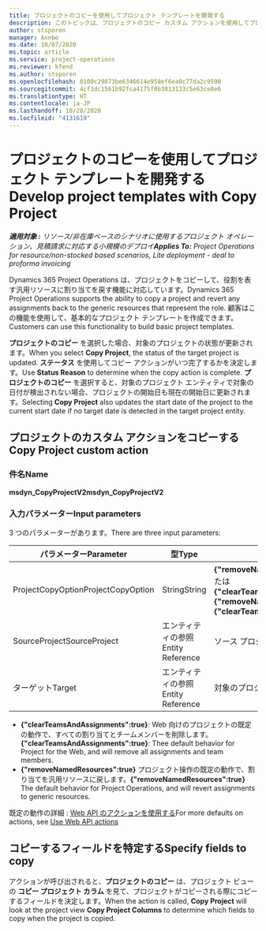 ```yaml
---
title: プロジェクトのコピーを使用してプロジェクト テンプレートを開発する
description: このトピックは、プロジェクトのコピー カスタム アクションを使用してプロジェクト テンプレートを作成する方法について解説します。
author: stsporen
manager: Annbe
ms.date: 10/07/2020
ms.topic: article
ms.service: project-operations
ms.reviewer: kfend
ms.author: stsporen
ms.openlocfilehash: 0100c29873be6346614e958ef6ea0c77da2c9590
ms.sourcegitcommit: 4cf1dc1561b92fca4175f0b3813133c5e63ce8e6
ms.translationtype: HT
ms.contentlocale: ja-JP
ms.lasthandoff: 10/28/2020
ms.locfileid: "4131619"
---
```

# <a name="develop-project-templates-with-copy-project"></a><span data-ttu-id="a5205-103">プロジェクトのコピーを使用してプロジェクト テンプレートを開発する</span><span class="sxs-lookup"><span data-stu-id="a5205-103">Develop project templates with Copy Project</span></span>

<span data-ttu-id="a5205-104">_**適用対象 :** リソース/非在庫ベースのシナリオに使用するプロジェクト オペレーション、見積請求に対応する小規模のデプロイ_</span><span class="sxs-lookup"><span data-stu-id="a5205-104">_**Applies To:** Project Operations for resource/non-stocked based scenarios, Lite deployment - deal to proforma invoicing_</span></span>

<span data-ttu-id="a5205-105">Dynamics 365 Project Operations は、プロジェクトをコピーして、役割を表す汎用リソースに割り当てを戻す機能に対応しています。</span><span class="sxs-lookup"><span data-stu-id="a5205-105">Dynamics 365 Project Operations supports the ability to copy a project and revert any assignments back to the generic resources that represent the role.</span></span> <span data-ttu-id="a5205-106">顧客はこの機能を使用して、基本的なプロジェクト テンプレートを作成できます。</span><span class="sxs-lookup"><span data-stu-id="a5205-106">Customers can use this functionality to build basic project templates.</span></span>

<span data-ttu-id="a5205-107">**プロジェクトのコピー** を選択した場合、対象のプロジェクトの状態が更新されます。</span><span class="sxs-lookup"><span data-stu-id="a5205-107">When you select **Copy Project**, the status of the target project is updated.</span></span> <span data-ttu-id="a5205-108">**ステータス** を使用してコピー アクションがいつ完了するかを決定します。</span><span class="sxs-lookup"><span data-stu-id="a5205-108">Use **Status Reason** to determine when the copy action is complete.</span></span> <span data-ttu-id="a5205-109">**プロジェクトのコピー** を選択すると、対象のプロジェクト エンティティで対象の日付が検出されない場合、プロジェクトの開始日も現在の開始日に更新されます。</span><span class="sxs-lookup"><span data-stu-id="a5205-109">Selecting **Copy Project** also updates the start date of the project to the current start date if no target date is detected in the target project entity.</span></span>

## <a name="copy-project-custom-action"></a><span data-ttu-id="a5205-110">プロジェクトのカスタム アクションをコピーする</span><span class="sxs-lookup"><span data-stu-id="a5205-110">Copy Project custom action</span></span> 

### <a name="name"></a><span data-ttu-id="a5205-111">件名</span><span class="sxs-lookup"><span data-stu-id="a5205-111">Name</span></span> 

<span data-ttu-id="a5205-112">**msdyn_CopyProjectV2**</span><span class="sxs-lookup"><span data-stu-id="a5205-112">**msdyn_CopyProjectV2**</span></span>

### <a name="input-parameters"></a><span data-ttu-id="a5205-113">入力パラメーター</span><span class="sxs-lookup"><span data-stu-id="a5205-113">Input parameters</span></span>
<span data-ttu-id="a5205-114">3 つのパラメーターがあります。</span><span class="sxs-lookup"><span data-stu-id="a5205-114">There are three input parameters:</span></span>

| <span data-ttu-id="a5205-115">パラメーター</span><span class="sxs-lookup"><span data-stu-id="a5205-115">Parameter</span></span>          | <span data-ttu-id="a5205-116">型</span><span class="sxs-lookup"><span data-stu-id="a5205-116">Type</span></span>   | <span data-ttu-id="a5205-117">値</span><span class="sxs-lookup"><span data-stu-id="a5205-117">Values</span></span>                                                   | 
|--------------------|--------|----------------------------------------------------------|
| <span data-ttu-id="a5205-118">ProjectCopyOption</span><span class="sxs-lookup"><span data-stu-id="a5205-118">ProjectCopyOption</span></span>  | <span data-ttu-id="a5205-119">String</span><span class="sxs-lookup"><span data-stu-id="a5205-119">String</span></span> | <span data-ttu-id="a5205-120">**{"removeNamedResources":true}** または **{"clearTeamsAndAssignments":true}**</span><span class="sxs-lookup"><span data-stu-id="a5205-120">**{"removeNamedResources":true}** or **{"clearTeamsAndAssignments":true}**</span></span> |
| <span data-ttu-id="a5205-121">SourceProject</span><span class="sxs-lookup"><span data-stu-id="a5205-121">SourceProject</span></span>      | <span data-ttu-id="a5205-122">エンティティの参照</span><span class="sxs-lookup"><span data-stu-id="a5205-122">Entity Reference</span></span> | <span data-ttu-id="a5205-123">ソース プロジェクト</span><span class="sxs-lookup"><span data-stu-id="a5205-123">Source Project</span></span> |
| <span data-ttu-id="a5205-124">ターゲット</span><span class="sxs-lookup"><span data-stu-id="a5205-124">Target</span></span>             | <span data-ttu-id="a5205-125">エンティティの参照</span><span class="sxs-lookup"><span data-stu-id="a5205-125">Entity Reference</span></span> | <span data-ttu-id="a5205-126">対象のプロジェクト</span><span class="sxs-lookup"><span data-stu-id="a5205-126">Target Project</span></span> |


- <span data-ttu-id="a5205-127">**{"clearTeamsAndAssignments":true}**: Web 向けのプロジェクトの既定の動作で、すべての割り当てとチームメンバーを削除します。</span><span class="sxs-lookup"><span data-stu-id="a5205-127">**{"clearTeamsAndAssignments":true}**: Thee default behavior for Project for the Web, and will remove all assignments and team members.</span></span>
- <span data-ttu-id="a5205-128">**{"removeNamedResources":true}** プロジェクト操作の既定の動作で、割り当てを汎用リソースに戻します。</span><span class="sxs-lookup"><span data-stu-id="a5205-128">**{"removeNamedResources":true}** The default behavior for Project Operations, and will revert assignments to generic resources.</span></span>

<span data-ttu-id="a5205-129">既定の動作の詳細 : [Web API のアクションを使用する](https://docs.microsoft.com/powerapps/developer/common-data-service/webapi/use-web-api-actions)</span><span class="sxs-lookup"><span data-stu-id="a5205-129">For more defaults on actions, see [Use Web API actions](https://docs.microsoft.com/powerapps/developer/common-data-service/webapi/use-web-api-actions)</span></span>

## <a name="specify-fields-to-copy"></a><span data-ttu-id="a5205-130">コピーするフィールドを特定する</span><span class="sxs-lookup"><span data-stu-id="a5205-130">Specify fields to copy</span></span> 
<span data-ttu-id="a5205-131">アクションが呼び出されると、**プロジェクトのコピー** は、プロジェクト ビューの **コピー プロジェクト カラム** を見て、プロジェクトがコピーされる際にコピーするフィールドを決定します。</span><span class="sxs-lookup"><span data-stu-id="a5205-131">When the action is called, **Copy Project** will look at the project view **Copy Project Columns** to determine which fields to copy when the project is copied.</span></span>
